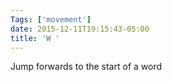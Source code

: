 ```yaml
---
Tags: ['movement']
date: 2015-12-11T19:15:43-05:00
title: 'W '
---
```


 Jump forwards to the start of a word
